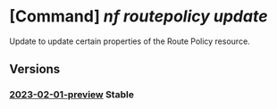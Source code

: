 # [Command] _nf routepolicy update_

Update to update certain properties of the Route Policy resource.

## Versions

### [2023-02-01-preview](/Resources/mgmt-plane/L3N1YnNjcmlwdGlvbnMve30vcmVzb3VyY2Vncm91cHMve30vcHJvdmlkZXJzL21pY3Jvc29mdC5tYW5hZ2VkbmV0d29ya2ZhYnJpYy9yb3V0ZXBvbGljaWVzL3t9/2023-02-01-preview.xml) **Stable**

<!-- mgmt-plane /subscriptions/{}/resourcegroups/{}/providers/microsoft.managednetworkfabric/routepolicies/{} 2023-02-01-preview -->
